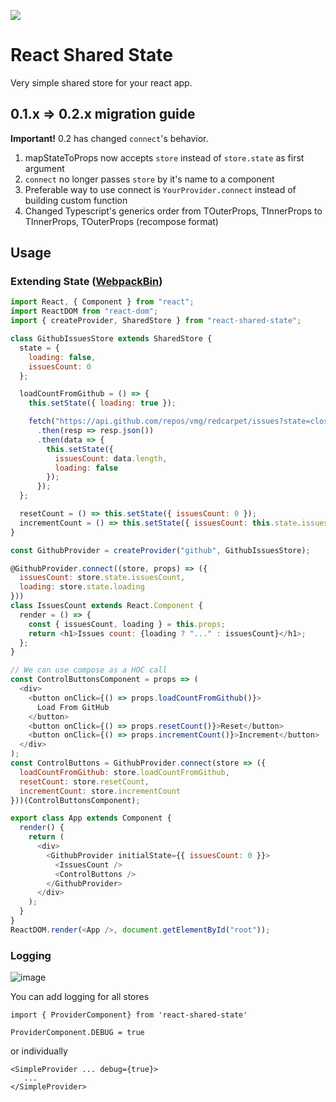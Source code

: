 <a href="https://travis-ci.org/soofty/react-shared-state"><img src="https://travis-ci.org/soofty/react-shared-state.svg?branch=master" /></a>

# React Shared State

Very simple shared store for your react app.

## 0.1.x => 0.2.x migration guide

**Important!** 0.2 has changed `connect`'s behavior.

1. mapStateToProps now accepts `store` instead of `store.state` as first argument
2. `connect` no longer passes `store` by it's name to a component
3. Preferable way to use connect is `YourProvider.connect` instead of building custom function
4. Changed Typescript's generics order from TOuterProps, TInnerProps to TInnerProps, TOuterProps (recompose format)


## Usage

### Extending State ([WebpackBin](https://codesandbox.io/s/qqk6lq7xj9))

```javascript
import React, { Component } from "react";
import ReactDOM from "react-dom";
import { createProvider, SharedStore } from "react-shared-state";

class GithubIssuesStore extends SharedStore {
  state = {
    loading: false,
    issuesCount: 0
  };

  loadCountFromGithub = () => {
    this.setState({ loading: true });

    fetch("https://api.github.com/repos/vmg/redcarpet/issues?state=closed")
      .then(resp => resp.json())
      .then(data => {
        this.setState({
          issuesCount: data.length,
          loading: false
        });
      });
  };

  resetCount = () => this.setState({ issuesCount: 0 });
  incrementCount = () => this.setState({ issuesCount: this.state.issuesCount += 1 });
}

const GithubProvider = createProvider("github", GithubIssuesStore);

@GithubProvider.connect((store, props) => ({
  issuesCount: store.state.issuesCount,
  loading: store.state.loading
}))
class IssuesCount extends React.Component {
  render = () => {
    const { issuesCount, loading } = this.props;
    return <h1>Issues count: {loading ? "..." : issuesCount}</h1>;
  };
}

// We can use compose as a HOC call
const ControlButtonsComponent = props => (
  <div>
    <button onClick={() => props.loadCountFromGithub()}>
      Load From GitHub
    </button>
    <button onClick={() => props.resetCount()}>Reset</button>
    <button onClick={() => props.incrementCount()}>Increment</button>
  </div>
);
const ControlButtons = GithubProvider.connect(store => ({
  loadCountFromGithub: store.loadCountFromGithub,
  resetCount: store.resetCount,
  incrementCount: store.incrementCount
}))(ControlButtonsComponent);

export class App extends Component {
  render() {
    return (
      <div>
        <GithubProvider initialState={{ issuesCount: 0 }}>
          <IssuesCount />
          <ControlButtons />
        </GithubProvider>
      </div>
    );
  }
}
ReactDOM.render(<App />, document.getElementById("root"));

```


### Logging
![image](https://user-images.githubusercontent.com/29029/30979245-d2b6d146-a485-11e7-81a8-da0982c027b8.png)

You can add logging for all stores

```
import { ProviderComponent} from 'react-shared-state'

ProviderComponent.DEBUG = true
```

or individually

```
<SimpleProvider ... debug={true}>
   ...
</SimpleProvider>
```

